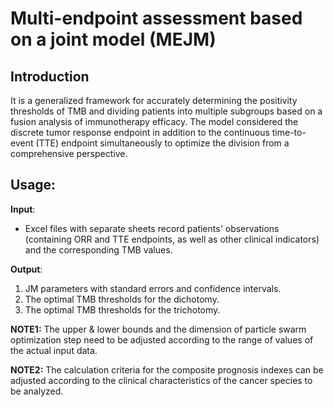 # Multi-endpoint assessment based on a joint model (MEJM)
## Introduction
It is a generalized framework for accurately determining the positivity thresholds of TMB and dividing patients into multiple subgroups based on a fusion analysis of immunotherapy efficacy. The model considered the discrete tumor response endpoint in addition to the continuous time-to-event (TTE) endpoint simultaneously to optimize the division from a comprehensive perspective.
## Usage:
**Input**:  
* Excel files with separate sheets record patients' observations (containing ORR and TTE endpoints, as well as other clinical indicators) and the corresponding TMB values.  

**Output**: 
1. JM parameters with standard errors and confidence intervals.  
2. The optimal TMB thresholds for the dichotomy.  
3. The optimal TMB thresholds for the trichotomy.

**NOTE1:**
The upper & lower bounds and the dimension of particle swarm optimization step need to be adjusted according to the range of values of the actual input data. 

**NOTE2:**
The calculation criteria for the composite prognosis indexes can be adjusted according to the clinical characteristics of the cancer species to be analyzed.

